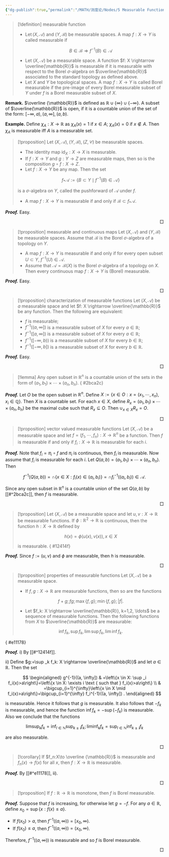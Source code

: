 ```yaml
---
{"dg-publish":true,"permalink":"/MATH/测度论/Nodes/5 Measurable Function/","dgPassFrontmatter":true}
---
```



> [!definition] measurable function
> - $\operatorname{Let}(X, \mathcal{A})$ and $(Y, \mathcal{B})$ be measurable spaces. A map $f: X \rightarrow Y$ is called measurable if
> 
> $$
> B \in \mathcal{B} \Rightarrow f^{-1}(B) \in \mathcal{A}
> $$
> 
> - Let $(X, \mathcal{A})$ be a measurable space. A function $f: X \rightarrow \overline{\mathbb{R}}$ is measurable if it is measurable with respect to the Borel $\sigma$-algebra on $\overline{\mathbb{R}}$ associated to the standard topology as defined above.
> - Let $X$ and $Y$ be topological spaces. A map $f: X \rightarrow Y$ is called Borel measurable if the pre-image of every Borel measurable subset of $Y$ under $f$ is a Borel measurable subset of $X$.

**Remark.** $\overline {\mathbb{R}}$ is defined as $\mathbb{R}\cup\{\infty\}\cup\{-\infty\}$. A subset of $\overline{\mathbb{R}}$ is open, if it is a countable union of the set of the form: $[-\infty,a),(a,\infty],(a,b)$. 

**Example.** Define $\chi_A:X\to\mathbb{R}$ as $\chi_A(x)=1$ if $x\in A$; $\chi_A(x)=0$ if $x\not\in A$. Then $\chi_A$ is measurable iff $A$ is a measurable set.


> [!proposition]
> Let $(X, \mathcal{A}),(Y, \mathcal{B}),(Z, \mathcal{C})$ be measurable spaces.
> - The identity map $\operatorname{id}_X: X \rightarrow X$ is measurable.
> - If $f: X \rightarrow Y$ and $g: Y \rightarrow Z$ are measurable maps, then so is the composition $g \circ f: X \rightarrow Z$.
> - Let $f: X \rightarrow Y$ be any map. Then the set
> 
> $$
> f_* \mathcal{A}:=\left\{B \subset Y \mid f^{-1}(B) \in \mathcal{A}\right\}
> $$
> 
> is a $\sigma$-algebra on $Y$, called the pushforward of $\mathcal{A}$ under $f$.
> - A map $f: X \rightarrow Y$ is measurable if and only if $\mathcal{B} \subset f_* \mathcal{A}$.

**_Proof._**
Easy. 
<p align="right">□</p>

> [!proposition] measurable and continuous maps
> Let $(X, \mathcal{A})$ and $(Y, \mathcal{B})$ be measurable spaces. Assume that $\mathcal{B}$ is the Borel $\sigma$-algebra of a topology on $Y$.
> - A map $f: X \rightarrow Y$ is measurable if and only if for every open subset $U \subset Y$, $f^{-1}(U) \in \mathcal{A}$.
> - Assume that $\mathcal{A}=\mathcal{B}(X)$ is the Borel $\sigma$-algebra of a topology on $X$. Then every continuous map $f: X \rightarrow Y$ is (Borel) measurable.

**_Proof._**
Easy.
<p align="right">□</p>


> [!proposition] characterization of measurable functions
> Let $(X, \mathcal{A})$ be $a$ measurable space and let $f: X \rightarrow \overline{\mathbb{R}}$ be any function. Then the following are equivalent: 
> - $f$ is measurable;
> - $f^{-1}((a, \infty])$ is a measurable subset of $X$ for every $a \in \mathbb{R}$;
> - $f^{-1}([a, \infty])$ is a measurable subset of $X$ for every $a \in \mathbb{R}$;
> - $f^{-1}([-\infty, b))$ is a measurable subset of $X$ for every $b \in \mathbb{R}$;
> - $f^{-1}([-\infty, b])$ is a measurable subset of $X$ for every $b \in \mathbb{R}$.

**_Proof._**
Easy.
<p align="right">□</p>

> [!lemma]
> Any open subset in $\mathbb{R}^n$ is a countable union of the sets in the form of $(a_1,b_1)\times\cdots\times(a_n,b_n)$.
{ #2bca2c}


**_Proof._**
Let $O$ be the open subset in $\mathbb{R}^n$. Define $X:=\{x\in O:x=(x_1,\cdots,x_n),x_i\in \mathbb{Q} \}$. Then $X$ is a countable set. For each $x\in X$, define $R_x=(a_1,b_1)\times\cdots\times (a_n,b_n)$ be the maximal cube such that $R_x\subseteq O$. Then $\cup_{x\in X} R_x=O$. 
<p align="right">□</p>

> [!proposition] vector valued measurable functions
> Let $(X, \mathcal{A})$ be a measurable space and let $f=\left(f_1, \cdots, f_n\right): X \rightarrow \mathbb{R}^n$ be a function. Then $f$ is measurable if and only if $f_i: X \rightarrow \mathbb{R}$ is measurable for each $i$.

**_Proof._**
Note that $f_i=\pi_i\circ f$ and $\pi_i$ is continuous, then $f_i$ is measurable. Now assume that $f_i$ is measurable for each $i$. Let $Q(a,b)=(a_1,b_1)\times\cdots\times(a_n,b_n)$. Then 

$$f^{-1}(Q(a,b))=\cap\{x\in X:f_i(x)\in(a_i,b_i)\}=\cap f_i^{-1}((a_i,b_i))\in\mathcal{A} .$$

Since any open subset in $\mathbb{R}^n$ is a countable union of the set $Q(a,b)$ by [[#^2bca2c]], then $f$ is measurable.
<p align="right">□</p>

> [!proposition]
> Let $(X, \mathcal{A})$ be a measurable space and let $u, v: X \rightarrow \mathbb{R}$ be measurable functions. If $\phi: \mathbb{R}^2 \rightarrow \mathbb{R}$ is continuous, then the function $h: X \rightarrow \mathbb{R}$ defined by
> 
> $$
> h(x)=\phi(u(x), v(x)), x \in X
> $$
> 
> is measurable.
{ #12414f}


**_Proof._**
Since $f:=(u,v)$ and $\phi$ are measurable, then $h$ is measurable.
<p align="right">□</p>


> [!proposition] properties of measurable functions
> Let $(X, \mathcal{A})$ be a measurable space.
> - If $f, g: X \rightarrow \mathbb{R}$ are measurable functions, then so are the functions
> 
> $$
> f+g; \,  f g ; \, \max \{f, g\} ; \, \min \{f, g\} ; \, |f| .
> $$
> 
> - Let $f_k: X \rightarrow \overline{\mathbb{R}}, k=1,2, \ldots$ be a sequence of measurable functions. Then the following functions from $X$ to $\overline{\mathbb{R}}$ are measurable:
> 
> $$\inf f_k,\,\sup f_k,\,\lim\sup f_k,\, \lim\inf f_k. $$
>
{ #e11178}


**_Proof._**
i) By [[#^12414f]].

ii) Define $g:=\sup _k f_k: X \rightarrow \overline{\mathbb{R}}$ and let $a \in \mathbb{R}$. Then the set

$$
\begin{aligned}
g^{-1}((a, \infty]) & =\left\{x \in X: \sup _i f_i(x)>a\right\}=\left\{x \in X: \exists i \text { such that } f_i(x)>a\right\} \\
& =\bigcup_{i=1}^{\infty}\left\{x \in X \mid f_i(x)>a\right\}=\bigcup_{i=1}^{\infty} f_i^{-1}((a, \infty]) .
\end{aligned}
$$

is measurable. Hence it follows that $g$ is measurable. It also follows that $-f_k$ is measurable, and hence the function $\inf f_k=-\sup \left(-f_k\right)$ is measurable. Also we conclude that the functions

$$
\limsup _k f_k=\inf _{l \in \mathbb{N}} \sup _{k \geq l} f_k ; \liminf _k f_k=\sup _{l \in \mathbb{N}} \inf _{k \geq l} f_k
$$

are also measurable.
<p align="right">□</p>

> [!corollary]
> If $f_n:X\to \overline {\mathbb{R}}$ is measurable and $f_n(x)\to f(x)$ for all $x$, then $f:X\to \mathbb{R}$ is measurable.

**_Proof._**
By [[#^e11178]], ii).
<p align="right">□</p>

> [!proposition]
> If $f:\mathbb{R}\to \mathbb{R}$ is monotone, then $f$ is Borel measurable.

**_Proof._**
Suppose that $f$ is increasing, for otherwise let $g=-f$. For any $a\in \mathbb{R}$, define $x_0=\sup\{x:f(x)\leqslant a\}$. 
- If $f(x_0)>a$, then $f^{-1}((a,\infty))=[x_0,\infty)$.
- If $f(x_0)\leqslant a$, then $f^{-1}((a,\infty))=(x_0,\infty)$. 

Therefore, $f^{-1}((a,\infty))$ is measurable and so $f$ is Borel measurable.
<p align="right">□</p>